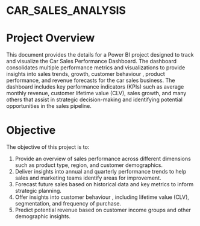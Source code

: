 # CAR_SALES_ANALYSIS

# Project Overview
This document provides the details for a Power BI project designed to track and visualize the Car Sales Performance Dashboard. The dashboard consolidates multiple performance metrics and visualizations to provide insights into sales trends, growth, customer behaviour , product performance, and revenue forecasts for the car sales business. The dashboard includes key performance indicators (KPIs) such as average monthly revenue, customer lifetime value (CLV), sales growth, and many others that assist in strategic decision-making and identifying potential opportunities in the sales pipeline.

# Objective
The objective of this project is to:
1.	Provide an overview of sales performance across different dimensions such as product type, region, and customer demographics.
2.	Deliver insights into annual and quarterly performance trends to help sales and marketing teams identify areas for improvement.
3.	Forecast future sales based on historical data and key metrics to inform strategic planning.
4.	Offer insights into customer behaviour , including lifetime value (CLV), segmentation, and frequency of purchase.
5.	Predict potential revenue based on customer income groups and other demographic insights.

 
